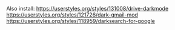 
Also install:
https://userstyles.org/styles/131008/drive-darkmode
https://userstyles.org/styles/121726/dark-gmail-mod
https://userstyles.org/styles/118959/darksearch-for-google
